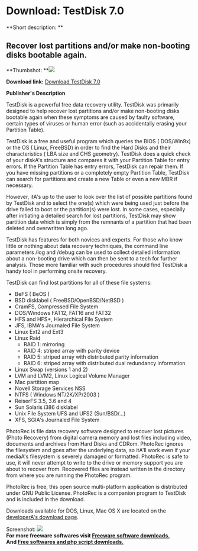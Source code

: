 # Download: TestDisk 7.0

**Short description: **

## Recover lost partitions and/or make non-booting disks bootable again.

  
**Thumbshot: **![](http://www.freewarefiles.com/screenshot/testdiskwin_md.gif)   
  
**Download link:** [Download TestDisk 7.0](http://freesoftwares.boysofts.com/TestDisk_program_21396.html)  
  

**Publisher's Description**  
  

TestDisk is a powerful free data recovery utility. TestDisk was primarily
designed to help recover lost partitions and/or make non-booting disks
bootable again when these symptoms are caused by faulty software, certain
types of viruses or human error (such as accidentally erasing your Partition
Table).

TestDisk is a free and useful program which queries the BIOS ( DOS/Win9x) or
the OS ( Linux, FreeBSD) in order to find the Hard Disks and their
characteristics ( LBA size and CHS geometry). TestDisk does a quick check of
your diskA's structure and compares it with your Partition Table for entry
errors. If the Partition Table has entry errors, TestDisk can repair them. If
you have missing partitions or a completely empty Partition Table, TestDisk
can search for partitions and create a new Table or even a new MBR if
necessary.

However, itA's up to the user to look over the list of possible partitions
found by TestDisk and to select the one(s) which were being used just before
the drive failed to boot or the partition(s) were lost. In some cases,
especially after initiating a detailed search for lost partitions, TestDisk
may show partition data which is simply from the remnants of a partition that
had been deleted and overwritten long ago.

TestDisk has features for both novices and experts. For those who know little
or nothing about data recovery techniques, the command line parameters /log
and /debug can be used to collect detailed information about a non-booting
drive which can then be sent to a tech for further analysis. Those more
familiar with such procedures should find TestDisk a handy tool in performing
onsite recovery.

TestDisk can find lost partitions for all of these file systems:

  * BeFS ( BeOS ) 
  * BSD disklabel ( FreeBSD/OpenBSD/NetBSD ) 
  * CramFS, Compressed File System 
  * DOS/Windows FAT12, FAT16 and FAT32 
  * HFS and HFS+, Hierarchical File System 
  * JFS, IBMA's Journaled File System 
  * Linux Ext2 and Ext3 
  * Linux Raid 
    * RAID 1: mirroring 
    * RAID 4: striped array with parity device 
    * RAID 5: striped array with distributed parity information 
    * RAID 6: striped array with distributed dual redundancy information 
  * Linux Swap (versions 1 and 2) 
  * LVM and LVM2, Linux Logical Volume Manager 
  * Mac partition map 
  * Novell Storage Services NSS 
  * NTFS ( Windows NT/2K/XP/2003 ) 
  * ReiserFS 3.5, 3.6 and 4 
  * Sun Solaris i386 disklabel 
  * Unix File System UFS and UFS2 (Sun/BSD/...) 
  * XFS, SGIA's Journaled File System 

PhotoRec is file data recovery software designed to recover lost pictures
(Photo Recovery) from digital camera memory and lost files including video,
documents and archives from Hard Disks and CDRom. PhotoRec ignores the
filesystem and goes after the underlying data, so itA'll work even if your
mediaA's filesystem is severely damaged or formatted. PhotoRec is safe to use,
it will never attempt to write to the drive or memory support you are about to
recover from. Recovered files are instead written in the directory from where
you are running the PhotoRec program.

PhotoRec is free, this open source multi-platform application is distributed
under GNU Public License. PhotoRec is a companion program to TestDisk and is
included in the download.

Downloads available for DOS, Linux, Mac OS X are located on the [developerA's
download page](http://www.cgsecurity.org).

  
  
Screenshot: ![](http://www.freewarefiles.com/screenshot/testdiskwin.gif)  
**For more freeware softwares visit [Freeware software downloads.](http://freesoftwares.boysofts.com/)**   
**And [Free softwares and php script downloads.](http://www.boysofts.com/)**

